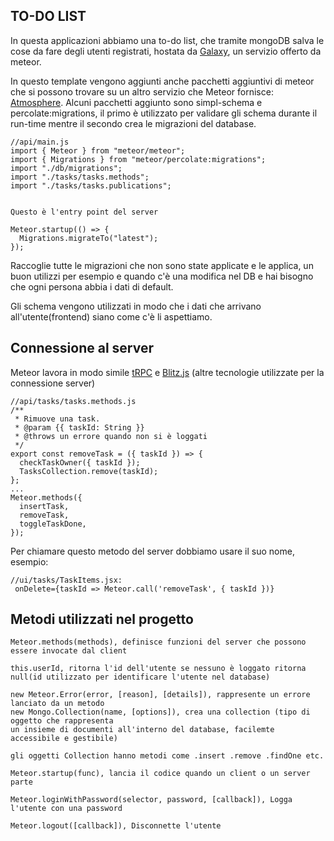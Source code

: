 TO-DO LIST
-------
In questa applicazioni abbiamo una to-do list, che tramite mongoDB salva le cose da fare degli utenti registrati, hostata da [Galaxy](https://www.meteor.com/cloud), un servizio offerto da meteor.


In questo template vengono aggiunti anche pacchetti aggiuntivi di meteor che si possono trovare su un altro servizio che Meteor fornisce:
[Atmosphere]( https://atmospherejs.com).
Alcuni pacchetti aggiunto sono simpl-schema e percolate:migrations, il primo è utilizzato per validare gli schema durante il run-time mentre il secondo crea le migrazioni del database.
```
//api/main.js
import { Meteor } from "meteor/meteor";
import { Migrations } from "meteor/percolate:migrations";
import "./db/migrations";
import "./tasks/tasks.methods";
import "./tasks/tasks.publications";


Questo è l'entry point del server

Meteor.startup(() => {
  Migrations.migrateTo("latest");
});
```
Raccoglie tutte le migrazioni che non sono state applicate e le applica, un buon utilizzi per esempio e quando c'è una modifica nel DB e hai bisogno che ogni persona abbia i dati di default.

Gli schema vengono utilizzati in modo che i dati che arrivano all'utente(frontend) siano come c'è li aspettiamo.

Connessione al server
------------
Meteor lavora in modo simile [tRPC](https://trpc.io) e [Blitz.js](https://blitzjs.com) (altre tecnologie utilizzate per la connessione server)
```
//api/tasks/tasks.methods.js
/**
 * Rimuove una task.
 * @param {{ taskId: String }}
 * @throws un errore quando non si è loggati
 */
export const removeTask = ({ taskId }) => {
  checkTaskOwner({ taskId });
  TasksCollection.remove(taskId);
};
...
Meteor.methods({
  insertTask,
  removeTask,
  toggleTaskDone,
});
```
Per chiamare questo metodo del server dobbiamo usare il suo nome, esempio:
```
//ui/tasks/TaskItems.jsx:
 onDelete={taskId => Meteor.call('removeTask', { taskId })}
```

Metodi utilizzati nel progetto
------
```
Meteor.methods(methods), definisce funzioni del server che possono essere invocate dal client

this.userId, ritorna l'id dell'utente se nessuno è loggato ritorna null(id utilizzato per identificare l'utente nel database)

new Meteor.Error(error, [reason], [details]), rappresente un errore lanciato da un metodo
new Mongo.Collection(name, [options]), crea una collection (tipo di oggetto che rappresenta 
un insieme di documenti all'interno del database, facilemte accessibile e gestibile)

gli oggetti Collection hanno metodi come .insert .remove .findOne etc.

Meteor.startup(func), lancia il codice quando un client o un server parte

Meteor.loginWithPassword(selector, password, [callback]), Logga l'utente con una password

Meteor.logout([callback]), Disconnette l'utente
```
